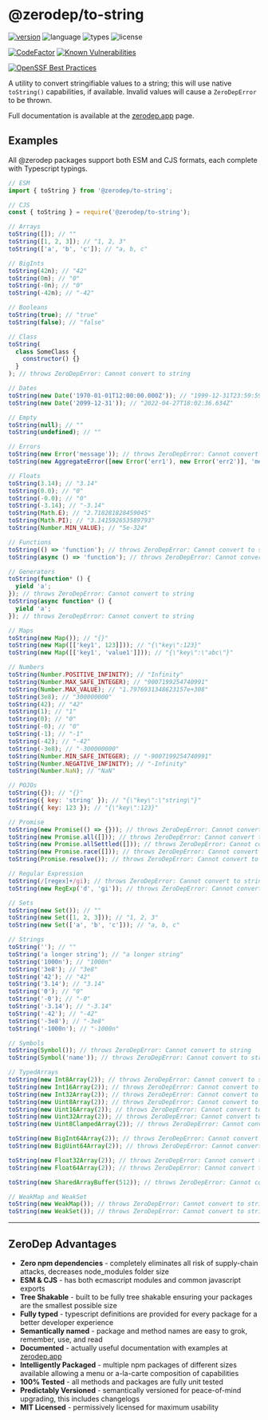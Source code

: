 # @zerodep/to-string

[![version](https://img.shields.io/npm/v/@zerodep/to-string?style=flat-square&color=blue)](https://www.npmjs.com/package/@zerodep/to-string)
![language](https://img.shields.io/badge/typescript-100%25-blue?style=flat-square)
![types](https://img.shields.io/badge/types-included-blue?style=flat-square)
![license](https://img.shields.io/github/license/cdepage/zerodep?color=blue&style=flat-square)

[![CodeFactor](https://www.codefactor.io/repository/github/cdepage/zerodep/badge)](https://www.codefactor.io/repository/github/cdepage/zerodep)
[![Known Vulnerabilities](https://snyk.io/test/github/cdepage/zerodep/badge.svg)](https://snyk.io/test/github/cdepage/zerodep)

[![OpenSSF Best Practices](https://www.bestpractices.dev/projects/9225/badge)](https://www.bestpractices.dev/projects/9225)

A utility to convert stringifiable values to a string; this will use native `toString()` capabilities, if available. Invalid values will cause a `ZeroDepError` to be thrown.

Full documentation is available at the [zerodep.app](http://zerodep.app/#/to/string) page.

## Examples

All @zerodep packages support both ESM and CJS formats, each complete with Typescript typings.

```javascript
// ESM
import { toString } from '@zerodep/to-string';

// CJS
const { toString } = require('@zerodep/to-string');
```

```javascript
// Arrays
toString([]); // ""
toString([1, 2, 3]); // "1, 2, 3"
toString(['a', 'b', 'c']); // "a, b, c"

// BigInts
toString(42n); // "42"
toString(0n); // "0"
toString(-0n); // "0"
toString(-42n); // "-42"

// Booleans
toString(true); // "true"
toString(false); // "false"

// Class
toString(
  class SomeClass {
    constructor() {}
  }
); // throws ZeroDepError: Cannot convert to string

// Dates
toString(new Date('1970-01-01T12:00:00.000Z')); // "1999-12-31T23:59:59.999Z"
toString(new Date('2099-12-31')); // "2022-04-27T18:02:36.634Z"

// Empty
toString(null); // ""
toString(undefined); // ""

// Errors
toString(new Error('message')); // throws ZeroDepError: Cannot convert to string
toString(new AggregateError([new Error('err1'), new Error('err2')], 'message')); // throws ZeroDepError: Cannot convert to string

// Floats
toString(3.14); // "3.14"
toString(0.0); // "0"
toString(-0.0); // "0"
toString(-3.14); // "-3.14"
toString(Math.E); // "2.718281828459045"
toString(Math.PI); // "3.141592653589793"
toString(Number.MIN_VALUE); // "5e-324"

// Functions
toString(() => 'function'); // throws ZeroDepError: Cannot convert to string
toString(async () => 'function'); // throws ZeroDepError: Cannot convert to string

// Generators
toString(function* () {
  yield 'a';
}); // throws ZeroDepError: Cannot convert to string
toString(async function* () {
  yield 'a';
}); // throws ZeroDepError: Cannot convert to string

// Maps
toString(new Map()); // "{}"
toString(new Map([['key1', 123]])); // "{\"key\":123}"
toString(new Map([['key1', 'value1']])); // "{\"key\":\"abc\"}"

// Numbers
toString(Number.POSITIVE_INFINITY); // "Infinity"
toString(Number.MAX_SAFE_INTEGER); // "9007199254740991"
toString(Number.MAX_VALUE); // "1.7976931348623157e+308"
toString(3e8); // "300000000"
toString(42); // "42"
toString(1); // "1"
toString(0); // "0"
toString(-0); // "0"
toString(-1); // "-1"
toString(-42); // "-42"
toString(-3e8); // "-300000000"
toString(Number.MIN_SAFE_INTEGER); // "-9007199254740991"
toString(Number.NEGATIVE_INFINITY); // "-Infinity"
toString(Number.NaN); // "NaN"

// POJOs
toString({}); // "{}"
toString({ key: 'string' }); // "{\"key\":\"string\"}"
toString({ key: 123 }); // "{\"key\":123}"

// Promise
toString(new Promise(() => {})); // throws ZeroDepError: Cannot convert to string
toString(new Promise.all([])); // throws ZeroDepError: Cannot convert to string
toString(new Promise.allSettled([])); // throws ZeroDepError: Cannot convert to string
toString(new Promise.race([])); // throws ZeroDepError: Cannot convert to string
toString(Promise.resolve()); // throws ZeroDepError: Cannot convert to string

// Regular Expression
toString(/[regex]+/gi); // throws ZeroDepError: Cannot convert to string
toString(new RegExp('d', 'gi')); // throws ZeroDepError: Cannot convert to string

// Sets
toString(new Set()); // ""
toString(new Set([1, 2, 3])); // "1, 2, 3"
toString(new Set(['a', 'b', 'c'])); // "a, b, c"

// Strings
toString(''); // ""
toString('a longer string'); // "a longer string"
toString('1000n'); // "1000n"
toString('3e8'); // "3e8"
toString('42'); // "42"
toString('3.14'); // "3.14"
toString('0'); // "0"
toString('-0'); // "-0"
toString('-3.14'); // "-3.14"
toString('-42'); // "-42"
toString('-3e8'); // "-3e8"
toString('-1000n'); // "-1000n"

// Symbols
toString(Symbol()); // throws ZeroDepError: Cannot convert to string
toString(Symbol('name')); // throws ZeroDepError: Cannot convert to string

// TypedArrays
toString(new Int8Array(2)); // throws ZeroDepError: Cannot convert to string
toString(new Int16Array(2)); // throws ZeroDepError: Cannot convert to string
toString(new Int32Array(2)); // throws ZeroDepError: Cannot convert to string
toString(new Uint8Array(2)); // throws ZeroDepError: Cannot convert to string
toString(new Uint16Array(2)); // throws ZeroDepError: Cannot convert to string
toString(new Uint32Array(2)); // throws ZeroDepError: Cannot convert to string
toString(new Uint8ClampedArray(2)); // throws ZeroDepError: Cannot convert to string

toString(new BigInt64Array(2)); // throws ZeroDepError: Cannot convert to string
toString(new BigUint64Array(2)); // throws ZeroDepError: Cannot convert to string

toString(new Float32Array(2)); // throws ZeroDepError: Cannot convert to string
toString(new Float64Array(2)); // throws ZeroDepError: Cannot convert to string

toString(new SharedArrayBuffer(512)); // throws ZeroDepError: Cannot convert to string

// WeakMap and WeakSet
toString(new WeakMap()); // throws ZeroDepError: Cannot convert to string
toString(new WeakSet()); // throws ZeroDepError: Cannot convert to string
```

---

## ZeroDep Advantages

- **Zero npm dependencies** - completely eliminates all risk of supply-chain attacks, decreases node_modules folder size
- **ESM & CJS** - has both ecmascript modules and common javascript exports
- **Tree Shakable** - built to be fully tree shakable ensuring your packages are the smallest possible size
- **Fully typed** - typescript definitions are provided for every package for a better developer experience
- **Semantically named** - package and method names are easy to grok, remember, use, and read
- **Documented** - actually useful documentation with examples at [zerodep.app](https://zerodep.app)
- **Intelligently Packaged** - multiple npm packages of different sizes available allowing a menu or a-la-carte composition of capabilities
- **100% Tested** - all methods and packages are fully unit tested
- **Predictably Versioned** - semantically versioned for peace-of-mind upgrading, this includes changelogs
- **MIT Licensed** - permissively licensed for maximum usability
